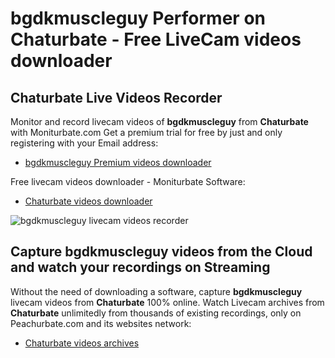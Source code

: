 # bgdkmuscleguy Performer on Chaturbate - Free LiveCam videos downloader

## Chaturbate Live Videos Recorder

Monitor and record livecam videos of **bgdkmuscleguy** from **Chaturbate** with Moniturbate.com
Get a premium trial for free by just and only registering with your Email address:
* [bgdkmuscleguy Premium videos downloader](https://moniturbate.com/request-demo-licence-key.html)

Free livecam videos downloader - Moniturbate Software:
* [Chaturbate videos downloader](https://moniturbate.com/moniturbate-download-software.html)

![bgdkmuscleguy livecam videos recorder](https://peachurnet.com/templates/moniturbate-software.png)


## Capture bgdkmuscleguy videos from the Cloud and watch your recordings on Streaming

Without the need of downloading a software, capture **bgdkmuscleguy** livecam videos from **Chaturbate** 100% online.
Watch Livecam archives from **Chaturbate** unlimitedly from thousands of existing recordings, only on Peachurbate.com and its websites network:
* [Chaturbate videos archives](https://peachurnet.com/)